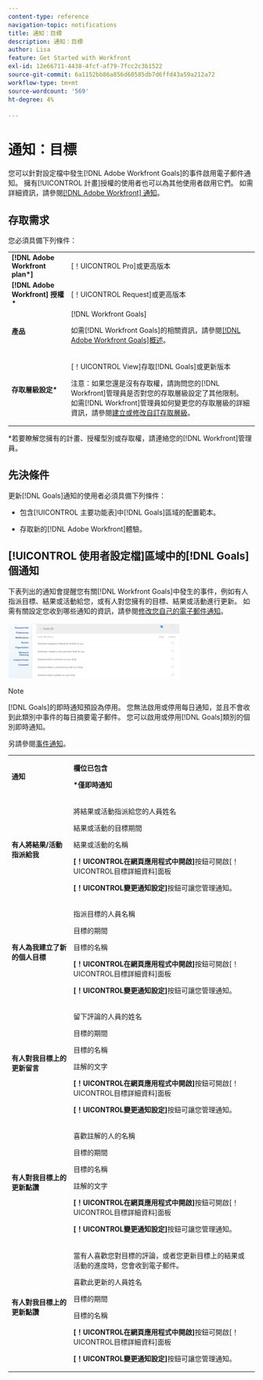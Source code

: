 ```yaml
---
content-type: reference
navigation-topic: notifications
title: 通知：目標
description: 通知：目標
author: Lisa
feature: Get Started with Workfront
exl-id: 12e66711-4438-4fcf-af79-7fcc2c3b1522
source-git-commit: 6a1152bb86a856d60585db7d6ffd43a59a212a72
workflow-type: tm+mt
source-wordcount: '569'
ht-degree: 4%

---
```


# 通知：目標

您可以針對設定檔中發生[!DNL Adobe Workfront Goals]的事件啟用電子郵件通知。 擁有[!UICONTROL 計畫]授權的使用者也可以為其他使用者啟用它們。 如需詳細資訊，請參閱[[!DNL Adobe Workfront] 通知](../../workfront-basics/using-notifications/wf-notifications.md)。

## 存取需求

<!--
<p data-mc-conditions="QuicksilverOrClassic.Draft mode">(NOTE: because there are conditions for who sees this, I added this from the How To articles/ template although this is not a How To. But I like the format, so I thought keeping it consistent might help users. We may decide to update this when we have access and prereq for overview-type articles)</p>
-->

您必須具備下列條件：

<table style="table-layout:auto"> 
 <col> 
 <col> 
 <tbody> 
  <tr> 
   <td role="rowheader"><strong>[!DNL Adobe Workfront plan*]</strong></td> 
   <td> <p>[！UICONTROL Pro]或更高版本</p> </td> 
  </tr> 
  <tr> 
   <td role="rowheader"><strong>[!DNL Adobe Workfront] 授權*</strong></td> 
   <td> <p>[！UICONTROL Request]或更高版本</p> </td> 
  </tr> 
  <tr> 
   <td role="rowheader"><strong>產品</strong></td> 
   <td>[!DNL Workfront Goals] <p>如需[!DNL Workfront Goals]的相關資訊，請參閱<a href="../../workfront-goals/goal-management/wf-goals-overview.md" class="MCXref xref">[!DNL Adobe Workfront Goals]概述</a>。</p> </td> 
  </tr> 
  <tr> 
   <td role="rowheader"><strong>存取層級設定*</strong></td> 
   <td> <p>[！UICONTROL View]存取[!DNL Goals]或更新版本</p> <p>注意：如果您還是沒有存取權，請詢問您的[!DNL Workfront]管理員是否對您的存取層級設定了其他限制。 如需[!DNL Workfront]管理員如何變更您的存取層級的詳細資訊，請參閱<a href="../../administration-and-setup/add-users/configure-and-grant-access/create-modify-access-levels.md" class="MCXref xref">建立或修改自訂存取層級</a>。</p> </td> 
  </tr> <!--
   <tr data-mc-conditions="QuicksilverOrClassic.Draft mode"> 
    <td role="rowheader">Object permissions</td> 
    <td> <p>[Insert permissions needed]</p> <p>For information on requesting additional access, see <a href="../../workfront-basics/grant-and-request-access-to-objects/request-access.md" class="MCXref xref">Request access to objects </a>.</p> </td> 
   </tr>
  --> 
 </tbody> 
</table>

&#42;若要瞭解您擁有的計畫、授權型別或存取權，請連絡您的[!DNL Workfront]管理員。

## 先決條件

更新[!DNL Goals]通知的使用者必須具備下列條件：

* 包含[!UICONTROL 主要功能表]中[!DNL Goals]區域的配置範本。
* 存取新的[!DNL Adobe Workfront]體驗。

  <!--
  <MadCap:conditionalText data-mc-conditions="QuicksilverOrClassic.Draft mode">
  (NOTE: we need this here because you can see these notifications from Classic)
  </MadCap:conditionalText>
  -->

## [!UICONTROL 使用者設定檔]區域中的[!DNL Goals]個通知

下表列出的通知會提醒您有關[!DNL Workfront Goals]中發生的事件，例如有人指派目標、結果或活動給您，或有人對您擁有的目標、結果或活動進行更新。 如需有關設定您收到哪些通知的資訊，請參閱[修改您自己的電子郵件通知](../../workfront-basics/using-notifications/activate-or-deactivate-your-own-event-notifications.md)。

![通知偏好設定](assets/goals-notifications-preferences-350x114.png)

>[!NOTE]
>
>[!DNL Goals]的即時通知預設為停用。 您無法啟用或停用每日通知，並且不會收到此類別中事件的每日摘要電子郵件。 您可以啟用或停用[!DNL Goals]類別的個別即時通知。

另請參閱[事件通知](../../workfront-basics/using-notifications/event-notifications.md)。

<table style="table-layout:auto"> 
 <col> 
 <col> 
 <tbody> 
  <tr> 
   <td><strong>通知</strong></td> 
   <td> <p><strong>欄位已包含</strong> </p> <p><strong>*僅即時通知</strong></p> </td> 
  </tr> 
  <tr> 
   <td><strong>有人將結果/活動指派給我</strong></td> 
   <td> <p>將結果或活動指派給您的人員姓名</p> <p>結果或活動的目標期間</p> <p>結果或活動的名稱</p> <p><strong>[！UICONTROL在網頁應用程式中開啟]</strong>按鈕可開啟[！UICONTROL目標詳細資料]面板</p> <p><strong>[！UICONTROL變更通知設定]</strong>按鈕可讓您管理通知。</p> </td> 
  </tr> 
  <tr> 
   <td><strong>有人為我建立了新的個人目標</strong> </td> 
   <td> <p>指派目標的人員名稱</p> <p>目標的期間</p> <p>目標的名稱</p> <p><strong>[！UICONTROL在網頁應用程式中開啟]</strong>按鈕可開啟[！UICONTROL目標詳細資料]面板</p> <p><strong>[！UICONTROL變更通知設定]</strong>按鈕可讓您管理通知。</p> </td> 
  </tr> 
  <tr> 
   <td><strong>有人對我目標上的更新留言</strong></td> 
   <td> <p>留下評論的人員的姓名</p> <p>目標的期間 </p> <p>目標的名稱</p> <p>註解的文字</p> <p><strong>[！UICONTROL在網頁應用程式中開啟]</strong>按鈕可開啟[！UICONTROL目標詳細資料]面板</p> <p><strong>[！UICONTROL變更通知設定]</strong>按鈕可讓您管理通知。</p> </td> 
  </tr> 
  <tr> 
   <td><strong>有人對我目標上的更新點讚</strong></td> 
   <td> <p>喜歡註解的人的名稱</p> <p>目標的期間 </p> <p>目標的名稱</p> <p>註解的文字 </p> <p><strong>[！UICONTROL在網頁應用程式中開啟]</strong>按鈕可開啟[！UICONTROL目標詳細資料]面板</p> <p><strong>[！UICONTROL變更通知設定]</strong>按鈕可讓您管理通知。</p> </td> 
  </tr> 
  <tr> 
   <td><strong>有人對我目標上的更新點讚</strong></td> 
   <td> <p>當有人喜歡您對目標的評論，或者您更新目標上的結果或活動的進度時，您會收到電子郵件。 </p> <p>喜歡此更新的人員姓名</p> <p>目標的期間 </p> <p>目標的名稱</p> <p><strong>[！UICONTROL在網頁應用程式中開啟]</strong>按鈕可開啟[！UICONTROL目標詳細資料]面板</p> <p><strong>[！UICONTROL變更通知設定]</strong>按鈕可讓您管理通知。</p> </td> 
  </tr> 
 </tbody> 
</table>

<!--
NOTE FOR NAME OF GOAL IN LAST TABLE CELL: check this. Is this true? Didn't triggger when this was written; add anything else? Maybe the type of the update is mentioned?!
-->
